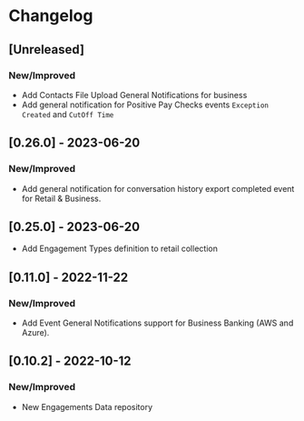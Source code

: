 # Changelog

## [Unreleased]

### New/Improved

- Add Contacts File Upload General Notifications for business
- Add general notification for Positive Pay Checks events `Exception Created` and `CutOff Time`

## [0.26.0] - 2023-06-20

### New/Improved

- Add general notification for conversation history export completed event for Retail & Business.

## [0.25.0] - 2023-06-20

-   Add Engagement Types definition to retail collection

## [0.11.0] - 2022-11-22

### New/Improved

-   Add Event General Notifications support for Business Banking (AWS and Azure).

## [0.10.2] - 2022-10-12

### New/Improved

-   New Engagements Data repository